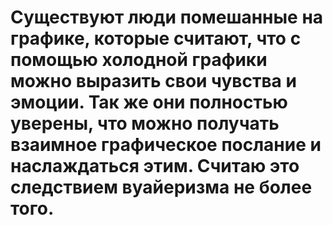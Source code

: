 # Существуют люди помешанные на графике, которые считают, что с помощью холодной графики можно выразить свои чувства и эмоции. Так же они полностью уверены, что можно получать взаимное графическое послание и наслаждаться этим. Считаю это следствием вуайеризма не более того.
